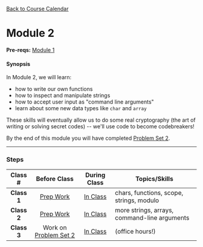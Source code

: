 [Back to Course Calendar](../../..)
# Module 2

**Pre-reqs:** [Module 1](../module1)

#### Synopsis 

In Module 2, we will learn:
* how to write our own functions
* how to inspect and manipulate strings
* how to accept user input as "command line arguments"
* learn about some new data types like `char` and `array`

These skills will eventually allow us to do some real cryptography (the art of writing or solving secret codes) -- we'll use code to become codebreakers!

By the end of this module you will have completed [Problem Set 2](./materials/problem-set).

*** 

### Steps

Class # | Before Class | During Class | Topics/Skills
:--------:|:------------:|:------------:|-----------------------|
**Class 1**| [Prep Work](./materials/class1-prep) | [In Class](./materials/class1) | chars, functions, scope, strings, modulo|
**Class 2**| [Prep Work](./materials/class2-prep) | [In Class](./materials/class2) | more strings, arrays, command-line arguments |
**Class 3**| Work on [Problem Set 2](./materials/problem-set) | [In Class](./materials/class3) | (office hours!)|


  
